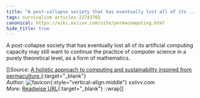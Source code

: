 ```yaml
---
title: "A post-collapse society that has eventually lost all of its ..."
tags: survivalism articles-22743765
canonical: https://wiki.xxiivv.com/site/permacomputing.html
hide_title: true
---
```


A post-collapse society that has eventually lost all of its artificial computing capacity may still want to continue the practice of computer science in a purely theoretical level, as a form of mathematics.


[[_Source_: [A holistic approach to computing and sustainability inspired from permaculture.](https://wiki.xxiivv.com/site/permacomputing.html){:target="_blank"}<br>
_Author_: ![favicon](https://s2.googleusercontent.com/s2/favicons?domain=wiki.xxiivv.com){:style="vertical-align:middle"} xxiivv.com<br>
_More_: [Readwise URL](https://readwise.io/open/447038381){:target="_blank"}
::wrap]]